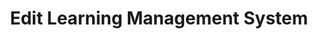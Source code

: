 ---
layout: default
title: Edit Learning Management System
forward: learning-management-systems#edit-learning-management-system
---